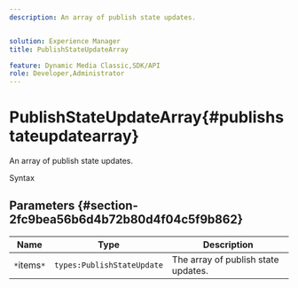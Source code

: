 ```yaml
---
description: An array of publish state updates.


solution: Experience Manager
title: PublishStateUpdateArray

feature: Dynamic Media Classic,SDK/API
role: Developer,Administrator
---
```


# PublishStateUpdateArray{#publishstateupdatearray}

An array of publish state updates.

 Syntax 

## Parameters {#section-2fc9bea56b6d4b72b80d4f04c5f9b862}

|  Name  | Type  | Description  |
|---|---|---|
|  `*`items`*`  | `types:PublishStateUpdate`  | The array of publish state updates.  |

